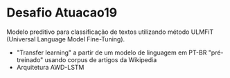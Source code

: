 # Desafio Atuacao19

Modelo preditivo para classificação de textos utilizando método ULMFiT (Universal Language Model Fine-Tuning).

- "Transfer learning" a partir de um modelo de linguagem em PT-BR "pré-treinado" usando corpus de artigos da Wikipedia
- Arquitetura AWD-LSTM
